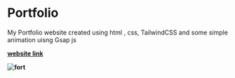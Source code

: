 # Portfolio
My Portfolio website created using html , css, TailwindCSS and some simple animation uisng Gsap js

 <a href="tidersky.netlify.app"><b>website link<b></a>


![fort](https://github.com/PrethamMuthappa/Fortfolio/assets/98420696/745f2094-38fb-49da-9216-f67433d23ad3)
